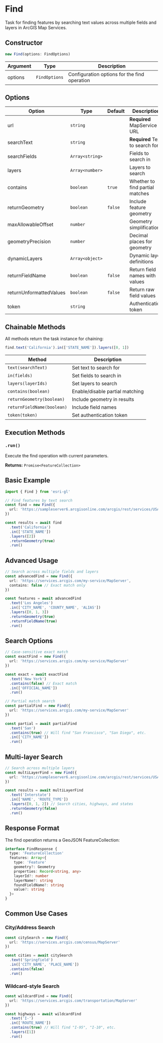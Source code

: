 # Find

Task for finding features by searching text values across multiple fields and layers in ArcGIS Map Services.

## Constructor

```typescript
new Find(options: FindOptions)
```

| Argument | Type | Description |
|----------|------|-------------|
| options | `FindOptions` | Configuration options for the find operation |

## Options

| Option | Type | Default | Description |
|--------|------|---------|-------------|
| url | `string` | | **Required** MapService URL |
| searchText | `string` | | **Required** Text to search for |
| searchFields | `Array<string>` | | Fields to search in |
| layers | `Array<number>` | | Layers to search |
| contains | `boolean` | `true` | Whether to find partial matches |
| returnGeometry | `boolean` | `false` | Include feature geometry |
| maxAllowableOffset | `number` | | Geometry simplification |
| geometryPrecision | `number` | | Decimal places for geometry |
| dynamicLayers | `Array<object>` | | Dynamic layer definitions |
| returnFieldName | `boolean` | `false` | Return field names with values |
| returnUnformattedValues | `boolean` | `false` | Return raw field values |
| token | `string` | | Authentication token |

## Chainable Methods

All methods return the task instance for chaining:

```typescript
find.text('California').in(['STATE_NAME']).layers([0, 1])
```

| Method | Description |
|--------|-------------|
| `text(searchText)` | Set text to search for |
| `in(fields)` | Set fields to search in |
| `layers(layerIds)` | Set layers to search |
| `contains(boolean)` | Enable/disable partial matching |
| `returnGeometry(boolean)` | Include geometry in results |
| `returnFieldName(boolean)` | Include field names |
| `token(token)` | Set authentication token |

## Execution Methods

### `.run()`

Execute the find operation with current parameters.

**Returns:** `Promise<FeatureCollection>`

## Basic Example

```typescript
import { Find } from 'esri-gl'

// Find features by text search
const find = new Find({
  url: 'https://sampleserver6.arcgisonline.com/arcgis/rest/services/USA/MapServer'
})

const results = await find
  .text('California')
  .in(['STATE_NAME'])
  .layers([2])
  .returnGeometry(true)
  .run()
```

## Advanced Usage

```typescript
// Search across multiple fields and layers
const advancedFind = new Find({
  url: 'https://services.arcgis.com/my-service/MapServer',
  contains: false // Exact match only
})

const features = await advancedFind
  .text('Los Angeles')
  .in(['CITY_NAME', 'COUNTY_NAME', 'ALIAS'])
  .layers([0, 1, 3])
  .returnGeometry(true)
  .returnFieldName(true)
  .run()
```

## Search Options

```typescript
// Case-sensitive exact match
const exactFind = new Find({
  url: 'https://services.arcgis.com/my-service/MapServer'
})

const exact = await exactFind
  .text('New York')
  .contains(false) // Exact match
  .in(['OFFICIAL_NAME'])
  .run()

// Partial match search
const partialFind = new Find({
  url: 'https://services.arcgis.com/my-service/MapServer'
})

const partial = await partialFind
  .text('San')
  .contains(true) // Will find "San Francisco", "San Diego", etc.
  .in(['CITY_NAME'])
  .run()
```

## Multi-layer Search

```typescript
// Search across multiple layers
const multiLayerFind = new Find({
  url: 'https://sampleserver6.arcgisonline.com/arcgis/rest/services/USA/MapServer'
})

const results = await multiLayerFind
  .text('Interstate')
  .in(['NAME', 'ROUTE_TYPE'])
  .layers([0, 1, 2]) // Search cities, highways, and states
  .returnGeometry(false)
  .run()
```

## Response Format

The find operation returns a GeoJSON FeatureCollection:

```typescript
interface FindResponse {
  type: 'FeatureCollection'
  features: Array<{
    type: 'Feature'
    geometry?: Geometry
    properties: Record<string, any>
    layerId?: number
    layerName?: string
    foundFieldName?: string
    value?: string
  }>
}
```

## Common Use Cases

### City/Address Search
```typescript
const citySearch = new Find({
  url: 'https://services.arcgis.com/census/MapServer'
})

const cities = await citySearch
  .text('Springfield')
  .in(['CITY_NAME', 'PLACE_NAME'])
  .contains(false)
  .run()
```

### Wildcard-style Search
```typescript
const wildcardFind = new Find({
  url: 'https://services.arcgis.com/transportation/MapServer'
})

const highways = await wildcardFind
  .text('I-')
  .in(['ROUTE_NAME'])
  .contains(true) // Will find "I-95", "I-10", etc.
  .layers([1])
  .run()
```